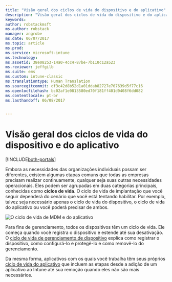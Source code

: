 ```yaml
---
title: "Visão geral dos ciclos de vida do dispositivo e do aplicativo"
description: "Visão geral dos ciclos de vida do dispositivo e do aplicativo com o Intune."
keywords: 
author: robstackmsft
ms.author: robstack
manager: angrobe
ms.date: 06/07/2017
ms.topic: article
ms.prod: 
ms.service: microsoft-intune
ms.technology: 
ms.assetid: 38e08253-14a0-4cc4-87be-7b110c12a523
ms.reviewer: jeffgilb
ms.suite: ems
ms.custom: intune-classic
ms.translationtype: Human Translation
ms.sourcegitcommit: df3c42d8b52d1a01ddab82727e707639d5f77c16
ms.openlocfilehash: bc02af1e0813580ed70f181ff401d0408f6dd082
ms.contentlocale: pt-br
ms.lasthandoff: 06/08/2017


---
```


# <a name="overview-of-device-and-app-lifecycles"></a>Visão geral dos ciclos de vida do dispositivo e do aplicativo

[!INCLUDE[both-portals](./includes/note-for-both-portals.md)]

Embora as necessidades das organizações individuais possam ser diferentes, existem algumas etapas comuns que todas as empresas precisam realizar continuamente, qualquer seja suas outras necessidades operacionais. Eles podem ser agrupadas em duas categorias principais, conhecidas como **ciclos de vida**. O ciclo de vida de implantação que você seguir dependerá do cenário que você está tentando habilitar. Por exemplo, talvez seja necessário apenas o ciclo de vida do dispositivo, o ciclo de vida do aplicativo ou você poderá precisar de ambos.

![O ciclo de vida de MDM e do aplicativo](./media/device-app-lifecycle.png "ciclos de vida do dispositivo móvel e do aplicativo")

Para fins de gerenciamento, todos os dispositivos têm um ciclo de vida. Ele começa quando você registra o dispositivo e estende até sua desativação. O [ciclo de vida de gerenciamento de dispositivo](device-lifecycle.md) explica como registrar o dispositivo, como configurá-lo e protegê-lo e como removê-lo do gerenciamento.

Da mesma forma, aplicativos com os quais você trabalha têm seus próprios [ciclo de vida do aplicativo](app-lifecycle.md) que incluem as etapas desde a adição de um aplicativo ao Intune até sua remoção quando eles não são mais necessários.

